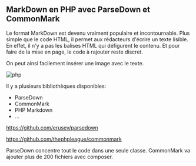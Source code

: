 ## MarkDown en PHP avec ParseDown et CommonMark

Le format MarkDown est devenu vraiment populaire et incontournable. Plus simple que le code HTML, il permet aux rédacteurs d'écrire un texte lisible.
En effet, il n'y a pas les balises HTML qui défigurent le contenu. Et pour faire de la mise en page, le code à rajouter reste discret.
 
On peut ainsi facilement insérer une image avec le texte.

![php](/assets/img/php.svg)

Il y a plusieurs bibliothèques disponibles:
* ParseDown
* CommonMark
* PHP Markdown
* ...

https://github.com/erusev/parsedown

https://github.com/thephpleague/commonmark

ParseDown concentre tout le code dans une seule classe.
CommonMark va ajouter plus de 200 fichiers avec composer.